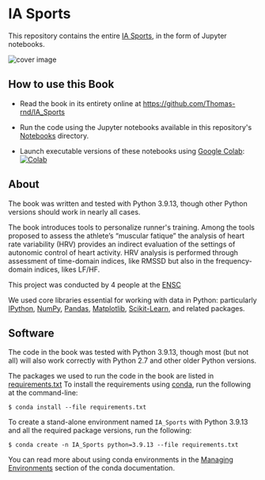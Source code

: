 # IA Sports

This repository contains the entire [IA Sports](http://shop.oreilly.com/product/0636920034919.do), in the form of Jupyter notebooks.

![cover image](Notebooks/Images/IA_Sports.png)

## How to use this Book

- Read the book in its entirety online at https://github.com/Thomas-rnd/IA_Sports

- Run the code using the Jupyter notebooks available in this repository's [Notebooks](Notebooks) directory.

- Launch executable versions of these notebooks using [Google Colab](http://colab.research.google.com): [![Colab](https://colab.research.google.com/assets/colab-badge.svg)](https://colab.research.google.com/github/jakevdp/PythonDataScienceHandbook/blob/master/notebooks/Index.ipynb)

## About

The book was written and tested with Python 3.9.13, though other Python versions should work in nearly all cases.

The book introduces tools to personalize runner's training. Among the tools proposed to assess the athlete’s “muscular fatique” the analysis of heart rate variability (HRV) provides an indirect evaluation of the settings of autonomic control of heart activity. HRV analysis is performed through assessment of time-domain indices, like RMSSD but also in the frequency-domain indices, likes LF/HF.

This project was conducted by 4 people at the [ENSC](https://ensc.bordeaux-inp.fr/fr)

We used core libraries essential for working with data in Python: particularly [IPython](http://ipython.org), [NumPy](http://numpy.org), [Pandas](http://pandas.pydata.org), [Matplotlib](http://matplotlib.org), [Scikit-Learn](http://scikit-learn.org), and related packages.

## Software

The code in the book was tested with Python 3.9.13, though most (but not all) will also work correctly with Python 2.7 and other older Python versions.

The packages we used to run the code in the book are listed in [requirements.txt](requirements.txt)
To install the requirements using [conda](http://conda.pydata.org), run the following at the command-line:

```
$ conda install --file requirements.txt
```

To create a stand-alone environment named ``IA_Sports`` with Python 3.9.13 and all the required package versions, run the following:

```
$ conda create -n IA_Sports python=3.9.13 --file requirements.txt
```

You can read more about using conda environments in the [Managing Environments](http://conda.pydata.org/docs/using/envs.html) section of the conda documentation.
